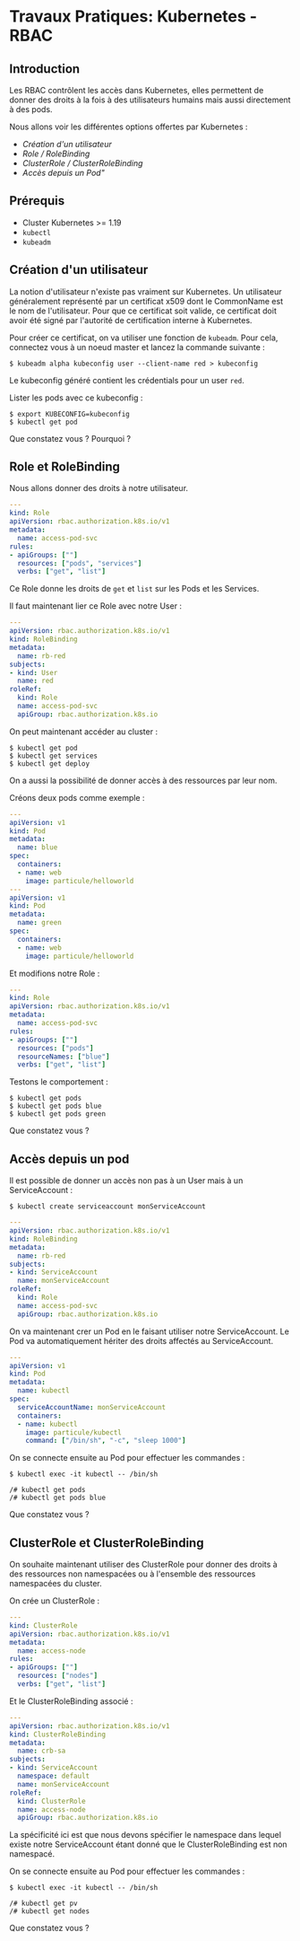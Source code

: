 # Travaux Pratiques: Kubernetes - RBAC

## Introduction

Les RBAC contrôlent les accès dans Kubernetes, elles permettent de donner des
droits à la fois à des utilisateurs humains mais aussi directement à des pods.

Nous allons voir les différentes options offertes par Kubernetes :

- *Création d'un utilisateur*
- *Role / RoleBinding*
- *ClusterRole / ClusterRoleBinding*
- *Accès depuis un Pod"*

## Prérequis

- Cluster Kubernetes >= 1.19
- `kubectl`
- `kubeadm`

## Création d'un utilisateur

La notion d'utilisateur n'existe pas vraiment sur Kubernetes. Un utilisateur
généralement représenté par un certificat x509 dont le CommonName est le nom de
l'utilisateur. Pour que ce certificat soit valide, ce certificat doit avoir été
signé par l'autorité de certification interne à Kubernetes.

Pour créer ce certificat, on va utiliser une fonction de `kubeadm`. Pour cela,
connectez vous à un noeud master et lancez la commande suivante :

```console
$ kubeadm alpha kubeconfig user --client-name red > kubeconfig
```

Le kubeconfig généré contient les crédentials pour un user `red`.

Lister les pods avec ce kubeconfig :

```console
$ export KUBECONFIG=kubeconfig
$ kubectl get pod
```

Que constatez vous ? Pourquoi ?


## Role et RoleBinding

Nous allons donner des droits à notre utilisateur.

```yaml
---
kind: Role
apiVersion: rbac.authorization.k8s.io/v1
metadata:
  name: access-pod-svc
rules:
- apiGroups: [""]
  resources: ["pods", "services"]
  verbs: ["get", "list"]
```

Ce Role donne les droits de `get` et `list` sur les Pods et les Services.

Il faut maintenant lier ce Role avec notre User :

```yaml
---
apiVersion: rbac.authorization.k8s.io/v1
kind: RoleBinding
metadata:
  name: rb-red
subjects:
- kind: User
  name: red
roleRef:
  kind: Role
  name: access-pod-svc
  apiGroup: rbac.authorization.k8s.io
```

On peut maintenant accéder au cluster :

```console
$ kubectl get pod
$ kubectl get services
$ kubectl get deploy
```

On a aussi la possibilité de donner accès à des ressources par leur nom.

Créons deux pods comme exemple :

```yaml
---
apiVersion: v1
kind: Pod
metadata:
  name: blue
spec:
  containers:
  - name: web
    image: particule/helloworld
---
apiVersion: v1
kind: Pod
metadata:
  name: green
spec:
  containers:
  - name: web
    image: particule/helloworld

```

Et modifions notre Role :

```yaml
---
kind: Role
apiVersion: rbac.authorization.k8s.io/v1
metadata:
  name: access-pod-svc
rules:
- apiGroups: [""]
  resources: ["pods"]
  resourceNames: ["blue"]
  verbs: ["get", "list"]
```

Testons le comportement :

```console
$ kubectl get pods
$ kubectl get pods blue
$ kubectl get pods green
```

Que constatez vous ?


## Accès depuis un pod

Il est possible de donner un accès non pas à un User mais à un ServiceAccount :

```console
$ kubectl create serviceaccount monServiceAccount
```

```yaml
---
apiVersion: rbac.authorization.k8s.io/v1
kind: RoleBinding
metadata:
  name: rb-red
subjects:
- kind: ServiceAccount
  name: monServiceAccount
roleRef:
  kind: Role
  name: access-pod-svc
  apiGroup: rbac.authorization.k8s.io
```

On va maintenant crer un Pod en le faisant utiliser notre ServiceAccount. Le
Pod va automatiquement hériter des droits affectés au ServiceAccount.

```yaml
---
apiVersion: v1
kind: Pod
metadata:
  name: kubectl
spec:
  serviceAccountName: monServiceAccount
  containers:
  - name: kubectl
    image: particule/kubectl
    command: ["/bin/sh", "-c", "sleep 1000"]
```

On se connecte ensuite au Pod pour effectuer les commandes :

```console
$ kubectl exec -it kubectl -- /bin/sh

/# kubectl get pods
/# kubectl get pods blue
```

Que constatez vous ?

## ClusterRole et ClusterRoleBinding

On souhaite maintenant utiliser des ClusterRole pour donner des droits à des
ressources non namespacées ou à l'ensemble des ressources namespacées du
cluster.

On crée un ClusterRole :

```yaml
---
kind: ClusterRole
apiVersion: rbac.authorization.k8s.io/v1
metadata:
  name: access-node
rules:
- apiGroups: [""]
  resources: ["nodes"]
  verbs: ["get", "list"]
```

Et le ClusterRoleBinding associé :

```yaml
---
apiVersion: rbac.authorization.k8s.io/v1
kind: ClusterRoleBinding
metadata:
  name: crb-sa
subjects:
- kind: ServiceAccount
  namespace: default
  name: monServiceAccount
roleRef:
  kind: ClusterRole
  name: access-node
  apiGroup: rbac.authorization.k8s.io
```

La spécificité ici est que nous devons spécifier le namespace dans lequel
existe notre ServiceAccount étant donné que le ClusterRoleBinding est non
namespacé.

On se connecte ensuite au Pod pour effectuer les commandes :

```console
$ kubectl exec -it kubectl -- /bin/sh

/# kubectl get pv
/# kubectl get nodes
```

Que constatez vous ?

